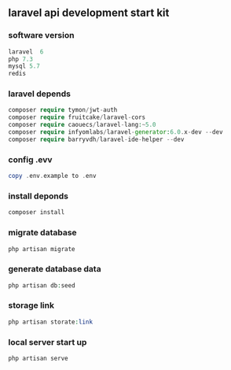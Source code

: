 ##  laravel api development start kit
###  software version
```php
laravel  6
php 7.3
mysql 5.7
redis 
```
### laravel depends
```php
composer require tymon/jwt-auth
composer require fruitcake/laravel-cors
composer require caouecs/laravel-lang:~5.0
composer require infyomlabs/laravel-generator:6.0.x-dev --dev
composer require barryvdh/laravel-ide-helper --dev
```
### config .evv
```php
copy .env.example to .env
```
### install deponds
```php
composer install
```
### migrate database
```php
php artisan migrate
```
### generate database data
```php
php artisan db:seed
```
### storage link
```php
php artisan storate:link
```
### local server start up
```php
php artisan serve
```


